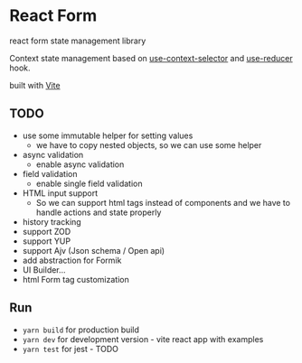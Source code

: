 # React Form

react form state management library

Context state management based on [use-context-selector](https://github.com/dai-shi/use-context-selector) and [use-reducer](https://react.dev/reference/react/useReducer) hook.

built with [Vite](https://vitejs.dev/guide/build.html#library-mode)

## TODO

- use some immutable helper for setting values
  - we have to copy nested objects, so we can use some helper
- async validation
  - enable async validation
- field validation
  - enable single field validation
- HTML input support
  - So we can support html tags instead of components and we have to handle actions and state properly
- history tracking
- support ZOD
- support YUP
- support Ajv (Json schema / Open api)
- add abstraction for Formik
- UI Builder...
- html Form tag customization

## Run

- `yarn build` for production build
- `yarn dev` for development version - vite react app with examples
- `yarn test` for jest - TODO
